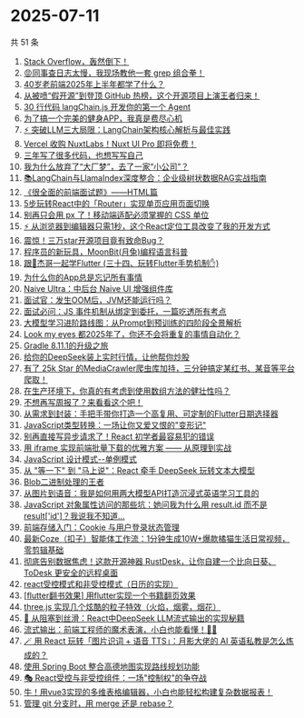 # 2025-07-11

共 51 条

<!-- BEGIN JUEJIN -->
<!-- 最后更新时间 2025-07-11 05:09:38 +0800 -->
1. [Stack Overflow，轰然倒下！](https://juejin.cn/post/7524164737170702362)
1. [😡同事查日志太慢，我现场教他一套 grep 组合拳！](https://juejin.cn/post/7524216834619408430)
1. [40岁老前端2025年上半年都学了什么？](https://juejin.cn/post/7524548909530005540)
1. [从被喷“假开源”到登顶 GitHub 热榜，这个开源项目上演王者归来！](https://juejin.cn/post/7524161016769150986)
1. [30 行代码 langChain.js 开发你的第一个 Agent](https://juejin.cn/post/7524180232024490020)
1. [为了搞一个完美的健身APP，我真是费尽心机](https://juejin.cn/post/7524504350250205238)
1. [⚡ 突破LLM三大局限：LangChain架构核心解析与最佳实践​​](https://juejin.cn/post/7524739720641544202)
1. [Vercel 收购 NuxtLabs！Nuxt UI Pro 即将免费！](https://juejin.cn/post/7524716725322760211)
1. [三年写了很多代码，也想写写自己](https://juejin.cn/post/7524602914514763819)
1. [我为什么放弃了“大厂梦”，去了一家“小公司”？](https://juejin.cn/post/7525011608366579758)
1. [📚LangChain与LlamaIndex深度整合：企业级树状数据RAG实战指南](https://juejin.cn/post/7524351764989427739)
1. [《很全面的前端面试题》——HTML篇](https://juejin.cn/post/7524513166457258010)
1. [5步玩转React中的「Router」实现单页应用页面切换](https://juejin.cn/post/7523963562857332777)
1. [别再只会用 px 了！移动端适配必须掌握的 CSS 单位](https://juejin.cn/post/7524180232025473060)
1. [⚡ 从浏览器到编辑器只需1秒，这个React定位工具改变了我的开发方式](https://juejin.cn/post/7524215370016096282)
1. [震惊！三万star开源项目竟有致命Bug？](https://juejin.cn/post/7524909129576841262)
1. [程序员的新玩具，MoonBit(月兔)编程语言科普](https://juejin.cn/post/7524864401615257626)
1. [跟🤡杰哥一起学Flutter (三十四、玩转Flutter手势机制✋)](https://juejin.cn/post/7524161016768577546)
1. [为什么你的App总是忘记所有事情](https://juejin.cn/post/7524554973377413154)
1. [Naive Ultra：中后台 Naive UI 增强组件库](https://juejin.cn/post/7524518850467119123)
1. [面试官：发生OOM后，JVM还能运行吗？](https://juejin.cn/post/7523712612535025690)
1. [面试必问：JS 事件机制从绑定到委托，一篇吃透所有考点](https://juejin.cn/post/7524186296569069568)
1. [ 大模型学习进阶路线图：从Prompt到预训练的四阶段全景解析](https://juejin.cn/post/7523916180185727014)
1. [Look my eyes 都2025年了，你还不会将重复的事情自动化？](https://juejin.cn/post/7525003983929524251)
1. [Gradle 8.11.1的升级之旅](https://juejin.cn/post/7524175079074496547)
1. [给你的DeepSeek装上实时行情，让他帮你炒股](https://juejin.cn/post/7524161016769282058)
1. [有了 25k Star 的MediaCrawler爬虫库加持，三分钟搞定某红书、某音等平台爬取！](https://juejin.cn/post/7524159959481139209)
1. [在生产环境下，你真的有考虑到使用数组方法的健壮性吗？](https://juejin.cn/post/7524991912715583530)
1. [不想再写周报了？来看看这个吧！](https://juejin.cn/post/7524880809564782602)
1. [从需求到封装：手把手带你打造一个高复用、可定制的Flutter日期选择器](https://juejin.cn/post/7524159959480991753)
1. [JavaScript类型转换：一场让你又爱又恨的"变形记"](https://juejin.cn/post/7524545865295265844)
1. [别再直接写异步请求了！React 初学者最容易犯的错误](https://juejin.cn/post/7524154717866836011)
1. [用 iframe 实现前端批量下载的优雅方案 —— 从原理到实战](https://juejin.cn/post/7524627104580534306)
1. [JavaScript 设计模式--单例模式](https://juejin.cn/post/7524308951178395684)
1. [从 "等一下" 到 "马上说"：React 牵手 DeepSeek 玩转文本大模型](https://juejin.cn/post/7524247820100173839)
1. [Blob二进制处理的王者](https://juejin.cn/post/7524175079074988067)
1. [从图片到语音：我是如何用两大模型API打造沉浸式英语学习工具的](https://juejin.cn/post/7524161016768774154)
1. [JavaScript 对象属性访问的那些坑：她问我为什么用 result.id 而不是 result['id']？我说我不知道...](https://juejin.cn/post/7524602186246832147)
1. [前端存储入门：Cookie 与用户登录状态管理](https://juejin.cn/post/7524992966085410870)
1. [最新Coze（扣子）智能体工作流：1分钟生成10W+爆款橘猫生活日常视频，零剪辑基础](https://juejin.cn/post/7524554973376921634)
1. [彻底告别数据焦虑！这款开源神器 RustDesk，让你自建一个比向日葵、ToDesk 更安全的远程桌面](https://juejin.cn/post/7524545519534997550)
1. [react受控模式和非受控模式（日历的实现）](https://juejin.cn/post/7524266104131289107)
1. [[flutter翻书效果] 用flutter实现一个书籍翻页效果](https://juejin.cn/post/7524645466746617875)
1. [three.js 实现几个炫酷的粒子特效（火焰，烟雾，烟花）](https://juejin.cn/post/7524599360488849448)
1. [🚀 从阻塞到丝滑：React中DeepSeek LLM流式输出的实现秘籍](https://juejin.cn/post/7524378344495431732)
1. [流式输出：前端工程师的魔术表演，小白也能看懂！🎩✨](https://juejin.cn/post/7524676569472090162)
1. [🪄 用 React 玩转「图片识词 + 语音 TTS」：月影大佬的 AI 英语私教是怎么炼成的？](https://juejin.cn/post/7524247820100009999)
1. [使用 Spring Boot 整合高德地图实现路线规划功能](https://juejin.cn/post/7524175079074709539)
1. [🎭 React受控与非受控组件：一场"控制权"的争夺战](https://juejin.cn/post/7524154717866459179)
1. [牛！用vue3实现的多维表格编辑器，小白也能轻松构建复杂数据报表！](https://juejin.cn/post/7524966108531277876)
1. [管理 git 分支时，用 merge 还是 rebase？](https://juejin.cn/post/7524554973377888290)
<!-- END JUEJIN -->